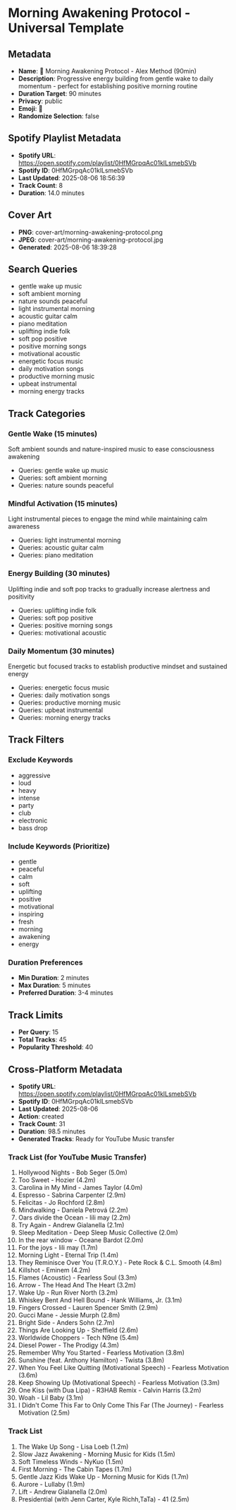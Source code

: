 # Morning Awakening Protocol - Universal Template

## Metadata

- **Name**: 🌅 Morning Awakening Protocol - Alex Method (90min)
- **Description**: Progressive energy building from gentle wake to daily momentum - perfect for establishing positive morning routine
- **Duration Target**: 90 minutes
- **Privacy**: public
- **Emoji**: 🌅
- **Randomize Selection**: false



## Spotify Playlist Metadata
- **Spotify URL**: https://open.spotify.com/playlist/0HfMGrpqAc01klLsmebSVb
- **Spotify ID**: 0HfMGrpqAc01klLsmebSVb
- **Last Updated**: 2025-08-06 18:56:39
- **Track Count**: 8
- **Duration**: 14.0 minutes
## Cover Art
- **PNG**: cover-art/morning-awakening-protocol.png
- **JPEG**: cover-art/morning-awakening-protocol.jpg
- **Generated**: 2025-08-06 18:39:28

## Search Queries
- gentle wake up music
- soft ambient morning
- nature sounds peaceful
- light instrumental morning
- acoustic guitar calm
- piano meditation
- uplifting indie folk
- soft pop positive
- positive morning songs
- motivational acoustic
- energetic focus music
- daily motivation songs
- productive morning music
- upbeat instrumental
- morning energy tracks

## Track Categories
### Gentle Wake (15 minutes)
Soft ambient sounds and nature-inspired music to ease consciousness awakening
- Queries: gentle wake up music
- Queries: soft ambient morning
- Queries: nature sounds peaceful

### Mindful Activation (15 minutes)
Light instrumental pieces to engage the mind while maintaining calm awareness
- Queries: light instrumental morning
- Queries: acoustic guitar calm
- Queries: piano meditation

### Energy Building (30 minutes)
Uplifting indie and soft pop tracks to gradually increase alertness and positivity
- Queries: uplifting indie folk
- Queries: soft pop positive
- Queries: positive morning songs
- Queries: motivational acoustic

### Daily Momentum (30 minutes)
Energetic but focused tracks to establish productive mindset and sustained energy
- Queries: energetic focus music
- Queries: daily motivation songs
- Queries: productive morning music
- Queries: upbeat instrumental
- Queries: morning energy tracks

## Track Filters
### Exclude Keywords
- aggressive
- loud
- heavy
- intense
- party
- club
- electronic
- bass drop

### Include Keywords (Prioritize)
- gentle
- peaceful
- calm
- soft
- uplifting
- positive
- motivational
- inspiring
- fresh
- morning
- awakening
- energy

### Duration Preferences
- **Min Duration**: 2 minutes
- **Max Duration**: 5 minutes
- **Preferred Duration**: 3-4 minutes

## Track Limits
- **Per Query**: 15
- **Total Tracks**: 45
- **Popularity Threshold**: 40


## Cross-Platform Metadata
- **Spotify URL**: https://open.spotify.com/playlist/0HfMGrpqAc01klLsmebSVb
- **Spotify ID**: 0HfMGrpqAc01klLsmebSVb
- **Last Updated**: 2025-08-06
- **Action**: created
- **Track Count**: 31
- **Duration**: 98.5 minutes
- **Generated Tracks**: Ready for YouTube Music transfer

### Track List (for YouTube Music Transfer)
 1. Hollywood Nights - Bob Seger (5.0m)
 2. Too Sweet - Hozier (4.2m)
 3. Carolina in My Mind - James Taylor (4.0m)
 4. Espresso - Sabrina Carpenter (2.9m)
 5. Felicitas - Jo Rochford (2.8m)
 6. Mindwalking - Daniela Petrová (2.2m)
 7. Oars divide the Ocean - lili may (2.2m)
 8. Try Again - Andrew Gialanella (2.1m)
 9. Sleep Meditation - Deep Sleep Music Collective (2.0m)
10. In the rear window - Oceane Bardot (2.0m)
11. For the joys - lili may (1.7m)
12. Morning Light - Eternal Trip (1.4m)
13. They Reminisce Over You (T.R.O.Y.) - Pete Rock & C.L. Smooth (4.8m)
14. Killshot - Eminem (4.2m)
15. Flames (Acoustic) - Fearless Soul (3.3m)
16. Arrow - The Head And The Heart (3.2m)
17. Wake Up - Run River North (3.2m)
18. Whiskey Bent And Hell Bound - Hank Williams, Jr. (3.1m)
19. Fingers Crossed - Lauren Spencer Smith (2.9m)
20. Gucci Mane - Jessie Murph (2.8m)
21. Bright Side - Anders Sohn (2.7m)
22. Things Are Looking Up - Sheffield (2.6m)
23. Worldwide Choppers - Tech N9ne (5.4m)
24. Diesel Power - The Prodigy (4.3m)
25. Remember Why You Started - Fearless Motivation (3.8m)
26. Sunshine (feat. Anthony Hamilton) - Twista (3.8m)
27. When You Feel Like Quitting (Motivational Speech) - Fearless Motivation (3.6m)
28. Keep Showing Up (Motivational Speech) - Fearless Motivation (3.3m)
29. One Kiss (with Dua Lipa) - R3HAB Remix - Calvin Harris (3.2m)
30. Woah - Lil Baby (3.1m)
31. I Didn't Come This Far to Only Come This Far (The Journey) - Fearless Motivation (2.5m)

### Track List
  1. The Wake Up Song - Lisa Loeb (1.2m)
  2. Slow Jazz Awakening - Morning Music for Kids (1.5m)
  3. Soft Timeless Winds - NyKuo (1.5m)
  4. First Morning - The Cabin Tapes (1.7m)
  5. Gentle Jazz Kids Wake Up - Morning Music for Kids (1.7m)
  6. Aurore - Lullaby (1.9m)
  7. Lift - Andrew Gialanella (2.0m)
  8. Presidential (with Jenn Carter, Kyle Richh,TaTa) - 41 (2.5m)
